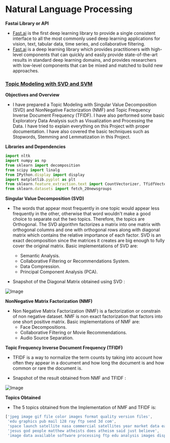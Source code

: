 # **Natural Language Processing**

**Fastai Library or API**
- [Fast.ai](https://www.fast.ai/about/) is the first deep learning library to provide a single consistent interface to all the most commonly used deep learning applications for vision, text, tabular data, time series, and collaborative filtering.
- [Fast.ai](https://www.fast.ai/about/) is a deep learning library which provides practitioners with high-level components that can quickly and easily provide state-of-the-art results in standard deep learning domains, and provides researchers with low-level components that can be mixed and matched to build new approaches.

### [**Topic Modeling with SVD and SVM**](https://github.com/ThinamXx/NaturalLanguageProcessing_NLP/blob/master/Topic%20Modeling%20with%20SVD%20and%20NMF.ipynb)

**Objectives and Overview**
- I have prepared a Topic Modeling with Singular Value Decomposition (SVD) and NonNegative Factorization (NMF) and Topic Frequency Inverse Document Frequency (TFIDF). I have also performed some basic Exploratory Data Analysis such as Visualization and Processing the Data. I have tried to explain everything on this Project with proper documentation. I have also covered the basic techniques such as Stopwords, Stemming and Lemmatization in this Project. 

**Libraries and Dependencies**

```javascript
import nltk
import numpy as np  
from sklearn import decomposition
from scipy import linalg
from IPython.display import display
import matplotlib.pyplot as plt
from sklearn.feature_extraction.text import CountVectorizer, TfidfVectorizer
from sklearn.datasets import fetch_20newsgroups
```

**Singular Value Decomposition (SVD)**
- The words that appear most frequently in one topic would appear less frequently in the other, otherwise that word wouldn't make a good choice to separate out the two topics. Therefore, the topics are Orthogonal. The SVD algorithm factorizes a matrix into one matrix with orthogonal columns and one with orthogonal rows along with diagonal matrix which contains the relative importance of each factor. SVD is an exact decomposition since the matrices it creates are big enough to fully cover the original matrix. Basic implementations of SVD are: 
  - Semantic Analysis.
  - Collaborative Filtering or Recommendations System.
  - Data Compression.
  - Principal Component Analysis (PCA).
  
- Snapshot of the Diagonal Matrix obtained using SVD : 

![Image](https://github.com/ThinamXx/66DaysofData__NLP/blob/master/Images/O1.PNG)

**NonNegative Matrix Factorization (NMF)**
- Non Negative Matrix Factorization (NMF) is a factorization or constrain of non negative dataset. NMF is non exact factorization that factors into one short positive matrix. Basic implementations of NMF are:
  - Face Decompositions.
  - Collaborative Filtering or Movie Recommendations.
  - Audio Source Separation.

**Topic Frequency Inverse Document Frequency (TFIDF)**
- TFIDF is a way to normalize the term counts by taking into account how often they appear in a document and how long the document is and how common or rare the document is.

- Snapshot of the result obtained from NMF and TFIDF :

![Image](https://github.com/ThinamXx/66DaysofData__NLP/blob/master/Images/Day%2015%20a.PNG)

**Topics Obtained**
- The 5 topics obtained from the Implementation of NMF and TFIDF is:

```javascript
['jpeg image gif file color images format quality version files',
 'edu graphics pub mail 128 ray ftp send 3d com',
 'space launch satellite nasa commercial satellites year market data earth',
 'jesus god people matthew atheists does atheism said just believe',
 'image data available software processing ftp edu analysis images display']
```
